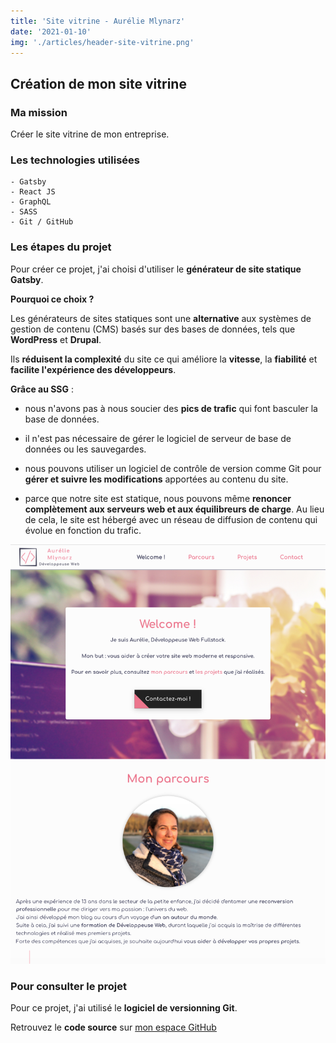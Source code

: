 ```yaml
---
title: 'Site vitrine - Aurélie Mlynarz'
date: '2021-01-10'
img: './articles/header-site-vitrine.png'
---
```

## Création de mon site vitrine

### Ma mission
Créer le site vitrine de mon entreprise.

### Les technologies utilisées
    - Gatsby
    - React JS 
    - GraphQL
    - SASS
    - Git / GitHub

### Les étapes du projet
Pour créer ce projet, j'ai choisi d'utiliser le **générateur de site statique Gatsby**. 

**Pourquoi ce choix ?**

Les générateurs de sites statiques sont une **alternative** aux systèmes de gestion de contenu (CMS) basés sur des bases de données, tels que **WordPress** et **Drupal**. 

Ils **réduisent la complexité** du site ce qui améliore la **vitesse**, la **fiabilité** et **facilite l'expérience des développeurs**. 

**Grâce au SSG** :

* nous n'avons pas à nous soucier des **pics de trafic** qui font basculer la base de données.

* il n'est pas nécessaire de gérer le logiciel de serveur de base de données ou les sauvegardes.

* nous pouvons utiliser un logiciel de contrôle de version comme Git pour **gérer et suivre les modifications** apportées au contenu du site.

* parce que notre site est statique, nous pouvons même **renoncer complètement aux serveurs web et aux équilibreurs de charge**. Au lieu de cela, le site est hébergé avec un réseau de diffusion de contenu qui évolue en fonction du trafic.

![Site vitrine](./img-site-vitrine/accueil-site-vitrine.png)

### Pour consulter le projet
Pour ce projet, j'ai utilisé le **logiciel de versionning Git**.

Retrouvez le **code source** sur [mon espace GitHub](https://github.com/Lilimly/portfolio "Code source de mon portfolio")